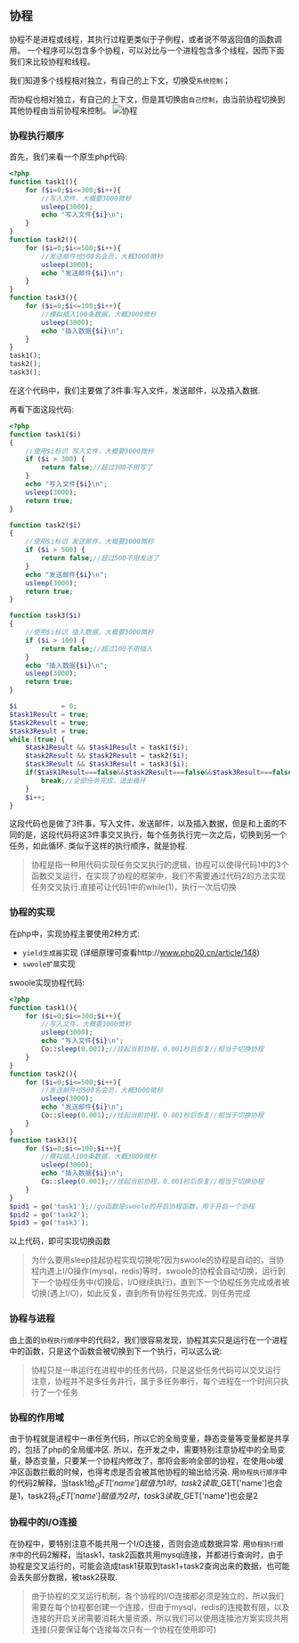 ## 协程

协程不是进程或线程，其执行过程更类似于子例程，或者说不带返回值的函数调用。
一个程序可以包含多个协程，可以对比与一个进程包含多个线程，因而下面我们来比较协程和线程。

我们知道多个线程相对独立，有自己的上下文，切换受`系统控制`；

而协程也相对独立，有自己的上下文，但是其切换由`自己控制`，由当前协程切换到其他协程由当前协程来控制。 ![协程](https://www.easyswoole.com/Images/Passage/NoobCourse/Coroutine.png)

### 协程执行顺序

首先，我们来看一个原生php代码:

```php
<?php
function task1(){
    for ($i=0;$i<=300;$i++){
        //写入文件，大概要3000微秒
        usleep(3000);
        echo "写入文件{$i}\n";
    }
}
function task2(){
    for ($i=0;$i<=500;$i++){
        //发送邮件给500名会员，大概3000微秒
        usleep(3000);
        echo "发送邮件{$i}\n";
    }
}
function task3(){
    for ($i=0;$i<=100;$i++){
        //模拟插入100条数据，大概3000微秒
        usleep(3000);
        echo "插入数据{$i}\n";
    }
}
task1();
task2();
task3();
```

在这个代码中，我们主要做了3件事:写入文件，发送邮件，以及插入数据. 

再看下面这段代码:

```php
<?php
function task1($i)
{
    //使用$i标识 写入文件，大概要3000微秒
    if ($i > 300) {
        return false;//超过300不用写了
    }
    echo "写入文件{$i}\n";
    usleep(3000);
    return true;
}

function task2($i)
{
    //使用$i标识 发送邮件，大概要3000微秒
    if ($i > 500) {
        return false;//超过500不用发送了
    }
    echo "发送邮件{$i}\n";
    usleep(3000);
    return true;
}

function task3($i)
{
    //使用$i标识 插入数据，大概要3000微秒
    if ($i > 100) {
        return false;//超过100不用插入
    }
    echo "插入数据{$i}\n";
    usleep(3000);
    return true;
}

$i           = 0;
$task1Result = true;
$task2Result = true;
$task3Result = true;
while (true) {
    $task1Result && $task1Result = task1($i);
    $task2Result && $task2Result = task2($i);
    $task3Result && $task3Result = task3($i);
    if($task1Result===false&&$task2Result===false&&$task3Result===false){
        break;//全部任务完成，退出循环
    }
    $i++;
}
```

这段代码也是做了3件事，写入文件，发送邮件，以及插入数据，但是和上面的不同的是，这段代码将这3件事交叉执行，每个任务执行完一次之后，切换到另一个任务，如此循环.
类似于这样的执行顺序，就是协程.

> 协程是指一种用代码实现任务交叉执行的逻辑，协程可以使得代码1中的3个函数交叉运行，在实现了协程的框架中，我们不需要通过代码2的方法实现任务交叉执行.直接可让代码1中的while(1)，执行一次后切换

### 协程的实现

在php中，实现协程主要使用2种方式:

- `yield生成器`实现 (详细原理可查看http://www.php20.cn/article/148)
- `swoole扩展`实现

swoole实现协程代码:

```php
<?php
function task1(){
    for ($i=0;$i<=300;$i++){
        //写入文件，大概要3000微秒
        usleep(3000);
        echo "写入文件{$i}\n";
        Co::sleep(0.001);//挂起当前协程，0.001秒后恢复//相当于切换协程
    }
}
function task2(){
    for ($i=0;$i<=500;$i++){
        //发送邮件给500名会员，大概3000微秒
        usleep(3000);
        echo "发送邮件{$i}\n";
        Co::sleep(0.001);//挂起当前协程，0.001秒后恢复//相当于切换协程
    }
}
function task3(){
    for ($i=0;$i<=100;$i++){
        //模拟插入100条数据，大概3000微秒
        usleep(3000);
        echo "插入数据{$i}\n";
        Co::sleep(0.001);//挂起当前协程，0.001秒后恢复//相当于切换协程
    }
}
$pid1 = go('task1');//go函数是swoole的开启协程函数，用于开启一个协程
$pid2 = go('task2');
$pid3 = go('task3');
```

以上代码，即可实现切换函数

> 为什么要用sleep挂起协程实现切换呢?因为swoole的协程是自动的，当协程内遇上I/O操作(mysql，redis)等时，swoole的协程会自动切换，运行到下一个协程任务中(切换后，I/O继续执行)，直到下一个协程任务完成或者被切换(遇上I/O)，如此反复，直到所有协程任务完成，则任务完成

### 协程与进程

由上面的`协程执行顺序`中的代码2，我们很容易发现，协程其实只是运行在一个进程中的函数，只是这个函数会被切换到下一个执行，可以这么说:

> 协程只是一串运行在进程中的任务代码，只是这些任务代码可以交叉运行 注意，协程并不是多任务并行，属于多任务串行，每个进程在一个时间只执行了一个任务

### 协程的作用域

由于协程就是进程中一串任务代码，所以它的全局变量，静态变量等变量都是共享的，包括了php的全局缓冲区.
所以，在开发之中，需要特别注意协程中的全局变量，静态变量，只要某一个协程内修改了，那将会影响全部的协程，在使用ob缓冲区函数拦截的时候，也得考虑是否会被其他协程的输出给污染.
用`协程执行顺序`中的代码2解释，当task1给$_GET['name']赋值为1时，task2读取$_GET['name']也会是1，task2将$_GET['name']赋值为2时，task3读取$_GET['name']也会是2

### 协程中的I/O连接

在协程中，要特别注意不能共用一个I/O连接，否则会造成数据异常. 用`协程执行顺序`中的代码2解释，当task1，task2函数共用mysql连接，并都进行查询时，由于协程是交叉运行的，可能会造成task1获取到task1+task2查询出来的数据，也可能会丢失部分数据，被task2获取.

> 由于协程的交叉运行机制，各个协程的I/O连接都必须是独立的，所以我们需要在每个协程都创建一个连接，但由于mysql，redis的连接数有限，以及连接的开启关闭需要消耗大量资源，所以我们可以使用连接池方案实现共用连接(只要保证每个连接每次只有一个协程在使用即可)